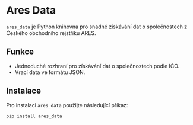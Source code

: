 # Ares Data

`ares_data` je Python knihovna pro snadné získávání dat o společnostech z Českého obchodního rejstříku ARES.

## Funkce

- Jednoduché rozhraní pro získávání dat o společnostech podle IČO.
- Vrací data ve formátu JSON.

## Instalace

Pro instalaci `ares_data` použijte následující příkaz:

```bash
pip install ares_data
